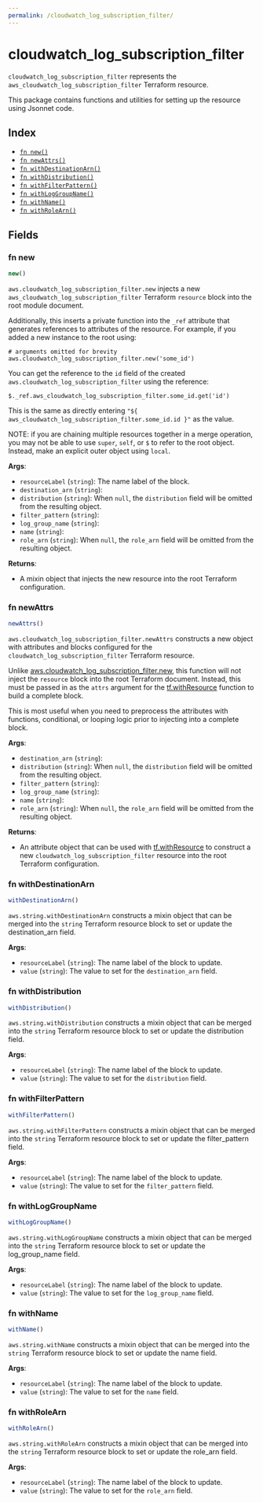 ```yaml
---
permalink: /cloudwatch_log_subscription_filter/
---
```


# cloudwatch_log_subscription_filter

`cloudwatch_log_subscription_filter` represents the `aws_cloudwatch_log_subscription_filter` Terraform resource.



This package contains functions and utilities for setting up the resource using Jsonnet code.


## Index

* [`fn new()`](#fn-new)
* [`fn newAttrs()`](#fn-newattrs)
* [`fn withDestinationArn()`](#fn-withdestinationarn)
* [`fn withDistribution()`](#fn-withdistribution)
* [`fn withFilterPattern()`](#fn-withfilterpattern)
* [`fn withLogGroupName()`](#fn-withloggroupname)
* [`fn withName()`](#fn-withname)
* [`fn withRoleArn()`](#fn-withrolearn)

## Fields

### fn new

```ts
new()
```


`aws.cloudwatch_log_subscription_filter.new` injects a new `aws_cloudwatch_log_subscription_filter` Terraform `resource`
block into the root module document.

Additionally, this inserts a private function into the `_ref` attribute that generates references to attributes of the
resource. For example, if you added a new instance to the root using:

    # arguments omitted for brevity
    aws.cloudwatch_log_subscription_filter.new('some_id')

You can get the reference to the `id` field of the created `aws.cloudwatch_log_subscription_filter` using the reference:

    $._ref.aws_cloudwatch_log_subscription_filter.some_id.get('id')

This is the same as directly entering `"${ aws_cloudwatch_log_subscription_filter.some_id.id }"` as the value.

NOTE: if you are chaining multiple resources together in a merge operation, you may not be able to use `super`, `self`,
or `$` to refer to the root object. Instead, make an explicit outer object using `local`.

**Args**:
  - `resourceLabel` (`string`): The name label of the block.
  - `destination_arn` (`string`): 
  - `distribution` (`string`):  When `null`, the `distribution` field will be omitted from the resulting object.
  - `filter_pattern` (`string`): 
  - `log_group_name` (`string`): 
  - `name` (`string`): 
  - `role_arn` (`string`):  When `null`, the `role_arn` field will be omitted from the resulting object.

**Returns**:
- A mixin object that injects the new resource into the root Terraform configuration.


### fn newAttrs

```ts
newAttrs()
```


`aws.cloudwatch_log_subscription_filter.newAttrs` constructs a new object with attributes and blocks configured for the `cloudwatch_log_subscription_filter`
Terraform resource.

Unlike [aws.cloudwatch_log_subscription_filter.new](#fn-cloudwatchlogsubscriptionfilternew), this function will not inject the `resource`
block into the root Terraform document. Instead, this must be passed in as the `attrs` argument for the
[tf.withResource](https://github.com/tf-libsonnet/core/tree/main/docs#fn-withresource) function to build a complete block.

This is most useful when you need to preprocess the attributes with functions, conditional, or looping logic prior to
injecting into a complete block.

**Args**:
  - `destination_arn` (`string`): 
  - `distribution` (`string`):  When `null`, the `distribution` field will be omitted from the resulting object.
  - `filter_pattern` (`string`): 
  - `log_group_name` (`string`): 
  - `name` (`string`): 
  - `role_arn` (`string`):  When `null`, the `role_arn` field will be omitted from the resulting object.

**Returns**:
  - An attribute object that can be used with [tf.withResource](https://github.com/tf-libsonnet/core/tree/main/docs#fn-withresource) to construct a new `cloudwatch_log_subscription_filter` resource into the root Terraform configuration.


### fn withDestinationArn

```ts
withDestinationArn()
```

`aws.string.withDestinationArn` constructs a mixin object that can be merged into the `string`
Terraform resource block to set or update the destination_arn field.



**Args**:
  - `resourceLabel` (`string`): The name label of the block to update.
  - `value` (`string`): The value to set for the `destination_arn` field.


### fn withDistribution

```ts
withDistribution()
```

`aws.string.withDistribution` constructs a mixin object that can be merged into the `string`
Terraform resource block to set or update the distribution field.



**Args**:
  - `resourceLabel` (`string`): The name label of the block to update.
  - `value` (`string`): The value to set for the `distribution` field.


### fn withFilterPattern

```ts
withFilterPattern()
```

`aws.string.withFilterPattern` constructs a mixin object that can be merged into the `string`
Terraform resource block to set or update the filter_pattern field.



**Args**:
  - `resourceLabel` (`string`): The name label of the block to update.
  - `value` (`string`): The value to set for the `filter_pattern` field.


### fn withLogGroupName

```ts
withLogGroupName()
```

`aws.string.withLogGroupName` constructs a mixin object that can be merged into the `string`
Terraform resource block to set or update the log_group_name field.



**Args**:
  - `resourceLabel` (`string`): The name label of the block to update.
  - `value` (`string`): The value to set for the `log_group_name` field.


### fn withName

```ts
withName()
```

`aws.string.withName` constructs a mixin object that can be merged into the `string`
Terraform resource block to set or update the name field.



**Args**:
  - `resourceLabel` (`string`): The name label of the block to update.
  - `value` (`string`): The value to set for the `name` field.


### fn withRoleArn

```ts
withRoleArn()
```

`aws.string.withRoleArn` constructs a mixin object that can be merged into the `string`
Terraform resource block to set or update the role_arn field.



**Args**:
  - `resourceLabel` (`string`): The name label of the block to update.
  - `value` (`string`): The value to set for the `role_arn` field.
